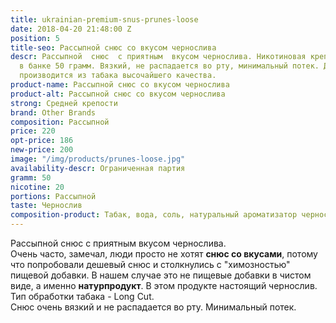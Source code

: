 ```yaml
---
title: ukrainian-premium-snus-prunes-loose
date: 2018-04-20 21:48:00 Z
position: 5
title-seo: Рассыпной снюс со вкусом чернослива
descr: Рассыпной  снюс  с приятным  вкусом чернослива. Никотиновая крепость 20мг,
  в банке 50 грамм. Вязкий, не распадается во рту, минимальный потек. Данный продукт
  производится из табака высочайшего качества.
product-name: Рассыпной снюс со вкусом чернослива
product-alt: Рассыпной снюс со вкусом чернослива
strong: Средней крепости
brand: Other Brands
composition: Рассыпной
price: 220
opt-price: 186
new-price: 200
image: "/img/products/prunes-loose.jpg"
availability-descr: Ограниченная партия
gramm: 50
nicotine: 20
portions: Рассыпной
taste: Чернослив
composition-product: Табак, вода, соль, натуральный ароматизатор чернослива
---
```


Рассыпной снюс с приятным вкусом чернослива.<br>
Очень часто, замечал, люди просто не хотят **снюс со вкусами**, потому что попробовали дешевый снюс и столкнулись с "химозностью" пищевой добавки. В нашем случае это не пищевые добавки в чистом виде, а именно **натурпродукт**. В этом продукте настоящий чернослив.<br>
Тип обработки табака - Long Cut.<br>
Снюс очень вязкий и не распадается во рту. Минимальный потек.
